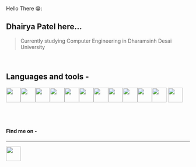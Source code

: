 <!-- display the social media buttons in your README -->

Hello There 😁:
## Dhairya Patel here...

> Currently studying Computer Engineering in Dharamsinh Desai University

<br>
<h2>Languages and tools -</h2>


<img src="https://cdn.jsdelivr.net/gh/devicons/devicon/icons/bootstrap/bootstrap-original.svg" height="40px" width="40px" /><img src="https://cdn.jsdelivr.net/gh/devicons/devicon/icons/c/c-original.svg" height="40px" width="40px" /><img src="https://cdn.jsdelivr.net/gh/devicons/devicon/icons/cplusplus/cplusplus-original.svg" height="40px" width="40px" /><img src="https://cdn.jsdelivr.net/gh/devicons/devicon/icons/css3/css3-original.svg" height="40px" width="40px"/><img src="https://cdn.jsdelivr.net/gh/devicons/devicon/icons/html5/html5-original.svg" height="40px" width="40px"/><img src="https://cdn.jsdelivr.net/gh/devicons/devicon/icons/javascript/javascript-original.svg" height="40px" width="40px"/><img src="https://cdn.jsdelivr.net/gh/devicons/devicon/icons/php/php-original.svg" height="40px" width="40px"/><img src="https://cdn.jsdelivr.net/gh/devicons/devicon/icons/react/react-original.svg" height="40px" width="40px"/><img src="https://cdn.jsdelivr.net/gh/devicons/devicon/icons/python/python-original.svg" height="40px" width="40px"/><img src="https://cdn.jsdelivr.net/gh/devicons/devicon/icons/vscode/vscode-original.svg" height="40px" width="40px" /><img src="https://cdn.jsdelivr.net/gh/devicons/devicon/icons/django/django-plain.svg" height="40px" width="40px"  />
<img src="https://cdn.jsdelivr.net/gh/devicons/devicon/icons/firebase/firebase-plain.svg" height="40px" width="40px"/>
          
          

          
          
          
   <br><br>

#### Find me on -
<hr>

<img href="https://www.linkedin.com/in/dhairya-patel-032070223" src="https://cdn.jsdelivr.net/gh/devicons/devicon/icons/linkedin/linkedin-original.svg" height="40px" width="40px"/>




